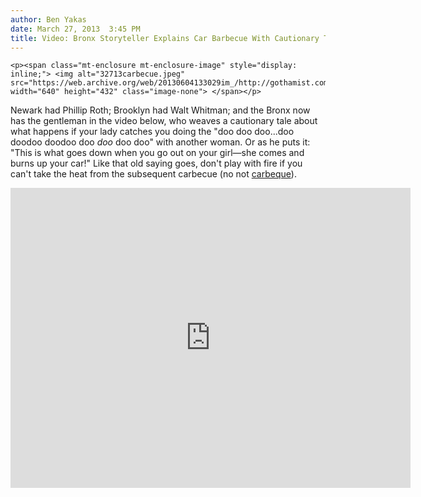 ```yaml
---
author: Ben Yakas
date: March 27, 2013  3:45 PM
title: Video: Bronx Storyteller Explains Car Barbecue With Cautionary Tale
---
```



	
	
	
	<p><span class="mt-enclosure mt-enclosure-image" style="display: inline;"> <img alt="32713carbecue.jpeg" src="https://web.archive.org/web/20130604133029im_/http://gothamist.com/attachments/byakas/32713carbecue.jpeg" width="640" height="432" class="image-none"> </span></p>

<p>Newark had Phillip Roth; Brooklyn had Walt Whitman; and the Bronx now has the gentleman in the video below, who weaves a cautionary tale about what happens if your lady catches you doing the &quot;doo doo doo...doo doodoo doodoo doo <em>doo</em> doo doo&quot; with another woman. Or as he puts it: &quot;This is what goes down when you go out on your girl&#x2014;she comes and burns up your car!&quot; Like that old saying goes, don&apos;t play with fire if you can&apos;t take the heat from the subsequent carbecue (no not <a href="https://web.archive.org/web/20130604133029/http://www.thecarbeque.com/">carbeque</a>). </p>

<p><iframe width="640" height="480" src="https://web.archive.org/web/20130604133029if_/http://www.youtube.com/embed/6zM_7HY59Vk" frameborder="0" allowfullscreen></iframe></p>
	
	
	
	
	
